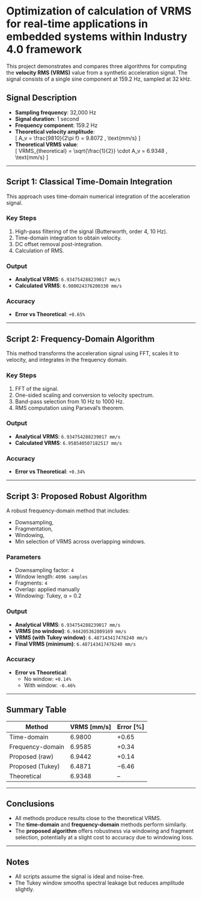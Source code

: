 # Optimization of calculation of VRMS for real-time applications in embedded systems within Industry 4.0 framework

This project demonstrates and compares three algorithms for computing the **velocity RMS (VRMS)** value from a synthetic acceleration signal. The signal consists of a single sine component at 159.2 Hz, sampled at 32 kHz.

## Signal Description

- **Sampling frequency**: 32,000 Hz
- **Signal duration**: 1 second
- **Frequency component**: 159.2 Hz
- **Theoretical velocity amplitude**:  
  \[
  A_v = \frac{9810}{2\pi f} = 9.8072 \, \text{mm/s}
  \]
- **Theoretical VRMS value**:  
  \[
  VRMS_{theoretical} = \sqrt{\frac{1}{2}} \cdot A_v = 6.9348 \, \text{mm/s}
  \]

---

## Script 1: Classical Time-Domain Integration

This approach uses time-domain numerical integration of the acceleration signal.

### Key Steps

1. High-pass filtering of the signal (Butterworth, order 4, 10 Hz).
2. Time-domain integration to obtain velocity.
3. DC offset removal post-integration.
4. Calculation of RMS.

### Output

- **Analytical VRMS**: `6.934754288239017 mm/s`
- **Calculated VRMS**: `6.980024376200330 mm/s`

### Accuracy

- **Error vs Theoretical**: `+0.65%`

---

## Script 2: Frequency-Domain Algorithm

This method transforms the acceleration signal using FFT, scales it to velocity, and integrates in the frequency domain.

### Key Steps

1. FFT of the signal.
2. One-sided scaling and conversion to velocity spectrum.
3. Band-pass selection from 10 Hz to 1000 Hz.
4. RMS computation using Parseval’s theorem.

### Output

- **Analytical VRMS**: `6.934754288239017 mm/s`
- **Calculated VRMS**: `6.958540507182517 mm/s`

### Accuracy

- **Error vs Theoretical**: `+0.34%`

---

## Script 3: Proposed Robust Algorithm

A robust frequency-domain method that includes:
- Downsampling,
- Fragmentation,
- Windowing,
- Min selection of VRMS across overlapping windows.

### Parameters

- Downsampling factor: `4`
- Window length: `4096 samples`
- Fragments: `4`
- Overlap: applied manually
- Windowing: Tukey, α = 0.2

### Output

- **Analytical VRMS**: `6.934754288239017 mm/s`
- **VRMS (no window)**: `6.944205362809169 mm/s`
- **VRMS (with Tukey window)**: `6.487143417476240 mm/s`
- **Final VRMS (minimum)**: `6.487143417476240 mm/s`

### Accuracy

- **Error vs Theoretical**:
  - No window: `+0.14%`
  - With window: `-6.46%`

---

## Summary Table

| Method          | VRMS [mm/s] | Error [%] |
|-----------------|-------------|-----------|
| Time-domain     | 6.9800      | +0.65     |
| Frequency-domain| 6.9585      | +0.34     |
| Proposed (raw)  | 6.9442      | +0.14     |
| Proposed (Tukey)| 6.4871      | −6.46     |
| Theoretical     | 6.9348      | –         |

---

## Conclusions

- All methods produce results close to the theoretical VRMS.
- The **time-domain** and **frequency-domain** methods perform similarly.
- The **proposed algorithm** offers robustness via windowing and fragment selection, potentially at a slight cost to accuracy due to windowing loss.

---

## Notes

- All scripts assume the signal is ideal and noise-free.
- The Tukey window smooths spectral leakage but reduces amplitude slightly.

